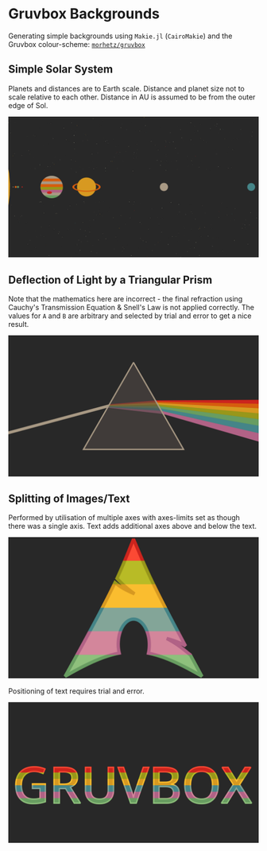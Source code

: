# Gruvbox Backgrounds

Generating simple backgrounds using `Makie.jl` (`CairoMakie`) and the Gruvbox colour-scheme: [`morhetz/gruvbox`](https://github.com/morhetz/gruvbox)

## Simple Solar System

Planets and distances are to Earth scale. Distance and planet size not to scale relative to each other. Distance in AU is assumed to be from the outer edge of Sol.

![](./figs/SolarSystemSimple.png)

## Deflection of Light by a Triangular Prism

Note that the mathematics here are incorrect - the final refraction using Cauchy's Transmission Equation & Snell's Law is not applied correctly. The values for `A` and `B` are arbitrary and selected by trial and error to get a nice result.

![](./figs/RainbowPrism.png)

## Splitting of Images/Text

Performed by utilisation of multiple axes with axes-limits set as though there was a single axis. Text adds additional axes above and below the text.

![Arch Logo](./figs/GruvvyArch.png)

Positioning of text requires trial and error.

![Gruvbox Text](./figs/GruvvyText.png)
